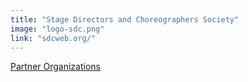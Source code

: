 ```yaml
---
title: "Stage Directors and Choreographers Society"
image: "logo-sdc.png"
link: "sdcweb.org/"
---
```


[Partner Organizations](/affiliated-artists/partner-organizations)